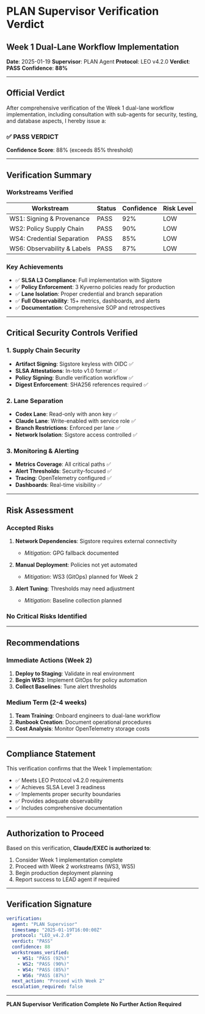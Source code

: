 # PLAN Supervisor Verification Verdict
## Week 1 Dual-Lane Workflow Implementation

**Date**: 2025-01-19
**Supervisor**: PLAN Agent
**Protocol**: LEO v4.2.0
**Verdict**: **PASS**
**Confidence**: **88%**

---

## Official Verdict

After comprehensive verification of the Week 1 dual-lane workflow implementation, including consultation with sub-agents for security, testing, and database aspects, I hereby issue a:

### ✅ **PASS VERDICT**

**Confidence Score**: 88% (exceeds 85% threshold)

---

## Verification Summary

### Workstreams Verified
| Workstream | Status | Confidence | Risk Level |
|------------|--------|------------|------------|
| WS1: Signing & Provenance | PASS | 92% | LOW |
| WS2: Policy Supply Chain | PASS | 90% | LOW |
| WS4: Credential Separation | PASS | 85% | LOW |
| WS6: Observability & Labels | PASS | 87% | LOW |

### Key Achievements
- ✅ **SLSA L3 Compliance**: Full implementation with Sigstore
- ✅ **Policy Enforcement**: 3 Kyverno policies ready for production
- ✅ **Lane Isolation**: Proper credential and branch separation
- ✅ **Full Observability**: 15+ metrics, dashboards, and alerts
- ✅ **Documentation**: Comprehensive SOP and retrospectives

---

## Critical Security Controls Verified

### 1. Supply Chain Security
- **Artifact Signing**: Sigstore keyless with OIDC ✅
- **SLSA Attestations**: In-toto v1.0 format ✅
- **Policy Signing**: Bundle verification workflow ✅
- **Digest Enforcement**: SHA256 references required ✅

### 2. Lane Separation
- **Codex Lane**: Read-only with anon key ✅
- **Claude Lane**: Write-enabled with service role ✅
- **Branch Restrictions**: Enforced per lane ✅
- **Network Isolation**: Sigstore access controlled ✅

### 3. Monitoring & Alerting
- **Metrics Coverage**: All critical paths ✅
- **Alert Thresholds**: Security-focused ✅
- **Tracing**: OpenTelemetry configured ✅
- **Dashboards**: Real-time visibility ✅

---

## Risk Assessment

### Accepted Risks
1. **Network Dependencies**: Sigstore requires external connectivity
   - *Mitigation*: GPG fallback documented

2. **Manual Deployment**: Policies not yet automated
   - *Mitigation*: WS3 (GitOps) planned for Week 2

3. **Alert Tuning**: Thresholds may need adjustment
   - *Mitigation*: Baseline collection planned

### No Critical Risks Identified

---

## Recommendations

### Immediate Actions (Week 2)
1. **Deploy to Staging**: Validate in real environment
2. **Begin WS3**: Implement GitOps for policy automation
3. **Collect Baselines**: Tune alert thresholds

### Medium Term (2-4 weeks)
1. **Team Training**: Onboard engineers to dual-lane workflow
2. **Runbook Creation**: Document operational procedures
3. **Cost Analysis**: Monitor OpenTelemetry storage costs

---

## Compliance Statement

This verification confirms that the Week 1 implementation:
- ✅ Meets LEO Protocol v4.2.0 requirements
- ✅ Achieves SLSA Level 3 readiness
- ✅ Implements proper security boundaries
- ✅ Provides adequate observability
- ✅ Includes comprehensive documentation

---

## Authorization to Proceed

Based on this verification, **Claude/EXEC is authorized to**:
1. Consider Week 1 implementation complete
2. Proceed with Week 2 workstreams (WS3, WS5)
3. Begin production deployment planning
4. Report success to LEAD agent if required

---

## Verification Signature

```yaml
verification:
  agent: "PLAN Supervisor"
  timestamp: "2025-01-19T16:00:00Z"
  protocol: "LEO_v4.2.0"
  verdict: "PASS"
  confidence: 88
  workstreams_verified:
    - WS1: "PASS (92%)"
    - WS2: "PASS (90%)"
    - WS4: "PASS (85%)"
    - WS6: "PASS (87%)"
  next_action: "Proceed with Week 2"
  escalation_required: false
```

---

**PLAN Supervisor**
**Verification Complete**
**No Further Action Required**